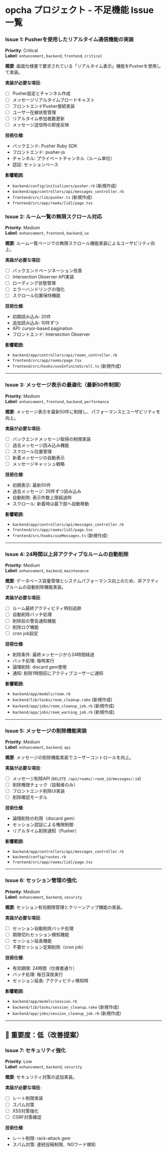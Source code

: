 # opcha プロジェクト - 不足機能 Issue 一覧

### Issue 1: Pusherを使用したリアルタイム通信機能の実装
**Priority**: Critical  
**Label**: `enhancement`, `backend`, `frontend`, `critical`

**概要**:
画面仕様書で要求されている「リアルタイム表示」機能をPusherを使用して実装。

**実装が必要な項目**:
- [ ] Pusher設定とチャンネル作成
- [ ] メッセージリアルタイムブロードキャスト
- [ ] フロントエンドPusher接続実装
- [ ] ユーザー在線状態管理
- [ ] リアルタイム参加者数更新
- [ ] メッセージ送信時の即座反映

**技術仕様**:
- バックエンド: Pusher Ruby SDK
- フロントエンド: pusher-js
- チャンネル: プライベートチャンネル（ルーム単位）
- 認証: セッションベース

**影響範囲**:
- `backend/config/initializers/pusher.rb` (新規作成)
- `backend/app/controllers/api/messages_controller.rb`
- `frontend/src/lib/pusher.ts` (新規作成)
- `frontend/src/app/rooms/[id]/page.tsx`


### Issue 2: ルーム一覧の無限スクロール対応
**Priority**: Medium  
**Label**: `enhancement`, `frontend`, `backend`, `ux`

**概要**:
ルーム一覧ページでの無限スクロール機能実装によるユーザビリティ向上。

**実装が必要な項目**:
- [ ] バックエンドページネーション改善
- [ ] Intersection Observer API実装
- [ ] ローディング状態管理
- [ ] エラーハンドリングの強化
- [ ] スクロール位置保持機能

**技術仕様**:
- 初期読み込み: 20件
- 追加読み込み: 10件ずつ
- API: cursor-based pagination
- フロントエンド: Intersection Observer

**影響範囲**:
- `backend/app/controllers/api/rooms_controller.rb`
- `frontend/src/app/rooms/page.tsx`
- `frontend/src/hooks/useInfiniteScroll.ts` (新規作成)

---

### Issue 3: メッセージ表示の最適化（最新50件制限）
**Priority**: Medium  
**Label**: `enhancement`, `frontend`, `backend`, `performance`

**概要**:
メッセージ表示を最新50件に制限し、パフォーマンスとユーザビリティを向上。

**実装が必要な項目**:
- [ ] バックエンドメッセージ取得の制限実装
- [ ] 過去メッセージ読み込み機能
- [ ] スクロール位置管理
- [ ] 新着メッセージの自動表示
- [ ] メッセージキャッシュ戦略

**技術仕様**:
- 初期表示: 最新50件
- 過去メッセージ: 20件ずつ読み込み
- 自動削除: 表示件数上限超過時
- スクロール: 新着時は最下部へ自動移動

**影響範囲**:
- `backend/app/controllers/api/messages_controller.rb`
- `frontend/src/app/rooms/[id]/page.tsx`
- `frontend/src/hooks/useMessages.ts` (新規作成)

---

### Issue 4: 24時間以上非アクティブなルームの自動削除
**Priority**: Medium  
**Label**: `enhancement`, `backend`, `maintenance`

**概要**:
データベース容量管理とシステムパフォーマンス向上のため、非アクティブルームの自動削除機能実装。

**実装が必要な項目**:
- [ ] ルーム最終アクティビティ時刻追跡
- [ ] 自動削除バッチ処理
- [ ] 削除前の警告通知機能
- [ ] 削除ログ機能
- [ ] cron job設定

**技術仕様**:
- 削除条件: 最終メッセージから24時間経過
- バッチ処理: 毎時実行
- 論理削除: discard gem使用
- 通知: 削除1時間前にアクティブユーザーに通知

**影響範囲**:
- `backend/app/models/room.rb`
- `backend/lib/tasks/room_cleanup.rake` (新規作成)
- `backend/app/jobs/room_cleanup_job.rb` (新規作成)
- `backend/app/jobs/room_warning_job.rb` (新規作成)

---

### Issue 5: メッセージの削除機能実装
**Priority**: Medium  
**Label**: `enhancement`, `backend`, `api`

**概要**:
メッセージの削除機能実装でユーザーコントロールを向上。

**実装が必要な項目**:
- [ ] メッセージ削除API (`DELETE /api/rooms/:room_id/messages/:id`)
- [ ] 削除権限チェック（投稿者のみ）
- [ ] フロントエンド削除UI実装
- [ ] 削除確認モーダル

**技術仕様**:
- 論理削除の利用（discard gem）
- セッション認証による権限制御
- リアルタイム削除通知（Pusher）

**影響範囲**:
- `backend/app/controllers/api/messages_controller.rb`
- `backend/config/routes.rb`
- `frontend/src/app/rooms/[id]/page.tsx`

---

### Issue 6: セッション管理の強化
**Priority**: Medium  
**Label**: `enhancement`, `backend`, `security`

**概要**:
セッション有効期限管理とクリーンアップ機能の実装。

**実装が必要な項目**:
- [ ] セッション自動削除バッチ処理
- [ ] 期限切れセッション検知機能
- [ ] セッション延長機能
- [ ] 不要セッション定期削除（cron job）

**技術仕様**:
- 有効期限: 24時間（仕様書通り）
- バッチ処理: 毎日深夜実行
- セッション延長: アクティビティ検知時

**影響範囲**:
- `backend/app/models/session.rb`
- `backend/lib/tasks/session_cleanup.rake` (新規作成)
- `backend/app/jobs/session_cleanup_job.rb` (新規作成)

---

## 📝 重要度：低（改善提案）

### Issue 7: セキュリティ強化
**Priority**: Low  
**Label**: `enhancement`, `backend`, `security`

**概要**:
セキュリティ対策の追加実装。

**実装が必要な項目**:
- [ ] レート制限実装
- [ ] スパム対策
- [ ] XSS対策強化
- [ ] CSRF対策確認

**技術仕様**:
- レート制限: rack-attack gem
- スパム対策: 連続投稿制限、NGワード検知
